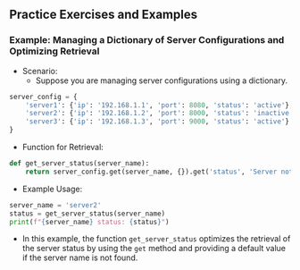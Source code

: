 Practice Exercises and Examples
--------------------------------

### Example: Managing a Dictionary of Server Configurations and Optimizing Retrieval
* Scenario:
    * Suppose you are managing server configurations using a dictionary.
```py
server_config = {
    'server1': {'ip': '192.168.1.1', 'port': 8080, 'status': 'active'},
    'server2': {'ip': '192.168.1.2', 'port': 8000, 'status': 'inactive'},
    'server3': {'ip': '192.168.1.3', 'port': 9000, 'status': 'active'}
}
```

* Function for Retrieval:
```py
def get_server_status(server_name):
    return server_config.get(server_name, {}).get('status', 'Server not found')
```

* Example Usage:
```py
server_name = 'server2'
status = get_server_status(server_name)
print(f"{server_name} status: {status}")
```

* In this example, the function `get_server_status` optimizes the retrieval of the server status by using the `get` method and providing a default value if the server name is not found.